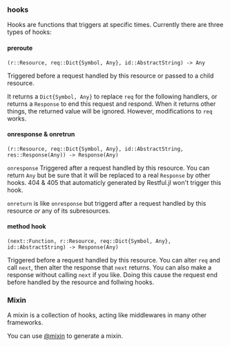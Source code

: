 ### hooks

Hooks are functions that triggers at specific times. Currently there are three types of hooks:

#### preroute

`(r::Resource, req::Dict{Symbol, Any}, id::AbstractString) -> Any`

Triggered before a request handled by this resource or passed to a child resource.

It returns a `Dict{Symbol, Any}` to replace `req` for the following handlers,
or returns a `Response` to end this request and respond. When it returns other
things, the returned value will be ignored. However, modifications to `req` works.

#### onresponse & onretrun

`(r::Resource, req::Dict{Symbol, Any}, id::AbstractString, res::Response(Any)) -> Response(Any)`

`onresponse` Triggered after a request handled by this resource. You can return `Any`
but be sure that it will be replaced to a real `Response` by other hooks. 404 & 405
that automaticly generated by Restful.jl won't trigger this hook.

`onreturn` is like `onresponse` but triggerd after a request handled by this resource
_or_ any of its subresources.

#### method hook

`(next::Function, r::Resource, req::Dict{Symbol, Any}, id::AbstractString) -> Response(Any)`

Triggered before a request handled by this resource. You can alter `req` and call `next`,
then alter the response that `next` returns. You can also make a response without calling
`next` if you like. Doing this cause the request end before handled by the resource and
follwing hooks.

### Mixin

A mixin is a collection of hooks, acting like middlewares in many other frameworks.

You can use [@mixin](macro.html) to generate a mixin.
